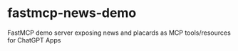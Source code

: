 # fastmcp-news-demo
FastMCP demo server exposing news and placards as MCP tools/resources for ChatGPT Apps
